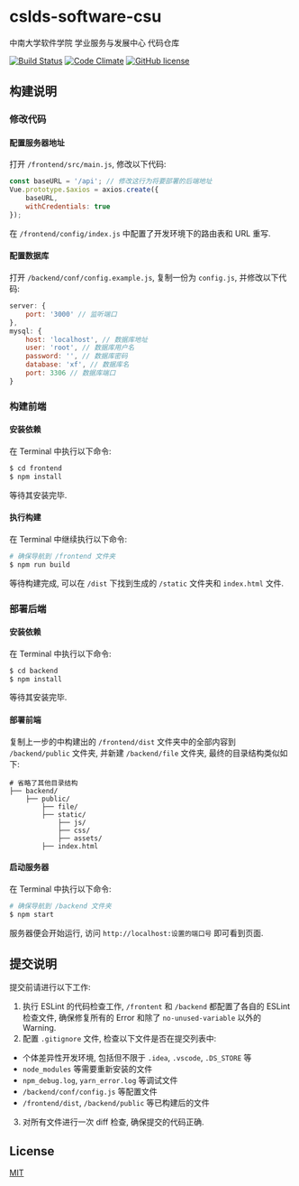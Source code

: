 # cslds-software-csu
中南大学软件学院 学业服务与发展中心 代码仓库  

[![Build Status](https://travis-ci.org/jxpxxzj/cslds-software-csu.svg?branch=master)](https://travis-ci.org/jxpxxzj/cslds-software-csu)
[![Code Climate](https://codeclimate.com/github/jxpxxzj/cslds-software-csu/badges/gpa.svg)](https://codeclimate.com/github/jxpxxzj/cslds-software-csu)
[![GitHub license](https://img.shields.io/badge/license-MIT-blue.svg)](https://raw.githubusercontent.com/jxpxxzj/cslds-software-csu/master/LICENSE)

## 构建说明
### 修改代码
#### 配置服务器地址
打开 `/frontend/src/main.js`, 修改以下代码:
```js
const baseURL = '/api'; // 修改这行为将要部署的后端地址
Vue.prototype.$axios = axios.create({
    baseURL,
    withCredentials: true
});
```
在 `/frontend/config/index.js` 中配置了开发环境下的路由表和 URL 重写.

#### 配置数据库
打开 `/backend/conf/config.example.js`, 复制一份为 `config.js`, 并修改以下代码:
```js
server: {
    port: '3000' // 监听端口
},
mysql: {
    host: 'localhost', // 数据库地址
    user: 'root', // 数据库用户名
    password: '', // 数据库密码
    database: 'xf', // 数据库名
    port: 3306 // 数据库端口
}
```

### 构建前端
#### 安装依赖
在 Terminal 中执行以下命令:
```bash
$ cd frontend
$ npm install
```
等待其安装完毕.

#### 执行构建
在 Terminal 中继续执行以下命令:
```bash
# 确保导航到 /frontend 文件夹
$ npm run build
```
等待构建完成, 可以在 `/dist` 下找到生成的 `/static` 文件夹和 `index.html` 文件.

### 部署后端

#### 安装依赖
在 Terminal 中执行以下命令:
```bash
$ cd backend
$ npm install
```
等待其安装完毕.

#### 部署前端
复制上一步的中构建出的 `/frontend/dist` 文件夹中的全部内容到 `/backend/public` 文件夹, 并新建 `/backend/file` 文件夹, 最终的目录结构类似如下:
```
# 省略了其他目录结构
├── backend/              
    ├── public/
        ├── file/                      
        ├── static/
            ├── js/                 
            ├── css/             
            ├── assets/                  
        ├── index.html                  
```

#### 启动服务器
在 Terminal 中执行以下命令:
```bash
# 确保导航到 /backend 文件夹
$ npm start
```
服务器便会开始运行, 访问 `http://localhost:设置的端口号` 即可看到页面.

## 提交说明
提交前请进行以下工作:
1. 执行 ESLint 的代码检查工作, `/frontent` 和 `/backend` 都配置了各自的 ESLint 检查文件, 确保修复所有的 Error 和除了 `no-unused-variable` 以外的 Warning.
2. 配置 `.gitignore` 文件, 检查以下文件是否在提交列表中:
* 个体差异性开发环境, 包括但不限于 `.idea`, `.vscode`, `.DS_STORE` 等
* `node_modules` 等需要重新安装的文件
* `npm_debug.log`, `yarn_error.log` 等调试文件
* `/backend/conf/config.js` 等配置文件
* `/frontend/dist`, `/backend/public` 等已构建后的文件
3. 对所有文件进行一次 diff 检查, 确保提交的代码正确.

## License
[MIT](http://opensource.org/licenses/MIT)